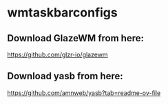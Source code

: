 # wmtaskbarconfigs

## Download GlazeWM from here:

https://github.com/glzr-io/glazewm

## Download yasb from here:

https://github.com/amnweb/yasb?tab=readme-ov-file
